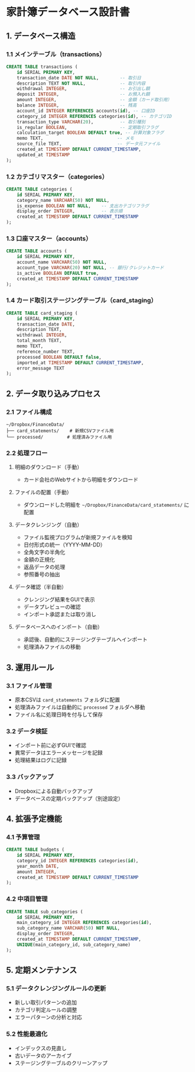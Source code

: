 # 家計簿データベース設計書

## 1. データベース構造

### 1.1 メインテーブル（transactions）
```sql
CREATE TABLE transactions (
    id SERIAL PRIMARY KEY,
    transaction_date DATE NOT NULL,        -- 取引日
    description TEXT NOT NULL,             -- 取引内容
    withdrawal INTEGER,                    -- お引出し額
    deposit INTEGER,                       -- お預入れ額
    amount INTEGER,                        -- 金額（カード取引用）
    balance INTEGER,                       -- 残高
    account_id INTEGER REFERENCES accounts(id), -- 口座ID
    category_id INTEGER REFERENCES categories(id), -- カテゴリID
    transaction_type VARCHAR(20),          -- 取引種別
    is_regular BOOLEAN,                    -- 定期取引フラグ
    calculation_target BOOLEAN DEFAULT true, -- 計算対象フラグ
    memo TEXT,                            -- メモ
    source_file TEXT,                     -- データ元ファイル
    created_at TIMESTAMP DEFAULT CURRENT_TIMESTAMP,
    updated_at TIMESTAMP
);
```

### 1.2 カテゴリマスター（categories）
```sql
CREATE TABLE categories (
    id SERIAL PRIMARY KEY,
    category_name VARCHAR(50) NOT NULL,
    is_expense BOOLEAN NOT NULL,    -- 支出カテゴリフラグ
    display_order INTEGER,          -- 表示順
    created_at TIMESTAMP DEFAULT CURRENT_TIMESTAMP
);
```

### 1.3 口座マスター（accounts）
```sql
CREATE TABLE accounts (
    id SERIAL PRIMARY KEY,
    account_name VARCHAR(50) NOT NULL,
    account_type VARCHAR(20) NOT NULL, -- 銀行/クレジットカード
    is_active BOOLEAN DEFAULT true,
    created_at TIMESTAMP DEFAULT CURRENT_TIMESTAMP
);
```

### 1.4 カード取引ステージングテーブル（card_staging）
```sql
CREATE TABLE card_staging (
    id SERIAL PRIMARY KEY,
    transaction_date DATE,
    description TEXT,
    withdrawal INTEGER,
    total_month TEXT,
    memo TEXT,
    reference_number TEXT,
    processed BOOLEAN DEFAULT false,
    imported_at TIMESTAMP DEFAULT CURRENT_TIMESTAMP,
    error_message TEXT
);
```

## 2. データ取り込みプロセス

### 2.1 ファイル構成
```
~/Dropbox/FinanceData/
├── card_statements/    # 新規CSVファイル用
└── processed/         # 処理済みファイル用
```

### 2.2 処理フロー
1. 明細のダウンロード（手動）
   - カード会社のWebサイトから明細をダウンロード

2. ファイルの配置（手動）
   - ダウンロードした明細を `~/Dropbox/FinanceData/card_statements/` に配置

3. データクレンジング（自動）
   - ファイル監視プログラムが新規ファイルを検知
   - 日付形式の統一（YYYY-MM-DD）
   - 全角文字の半角化
   - 金額の正規化
   - 返品データの処理
   - 参照番号の抽出

4. データ確認（半自動）
   - クレンジング結果をGUIで表示
   - データプレビューの確認
   - インポート承認または取り消し

5. データベースへのインポート（自動）
   - 承認後、自動的にステージングテーブルへインポート
   - 処理済みファイルの移動

## 3. 運用ルール

### 3.1 ファイル管理
- 原本CSVは `card_statements` フォルダに配置
- 処理済みファイルは自動的に `processed` フォルダへ移動
- ファイル名に処理日時を付与して保存

### 3.2 データ検証
- インポート前に必ずGUIで確認
- 異常データはエラーメッセージを記録
- 処理結果はログに記録

### 3.3 バックアップ
- Dropboxによる自動バックアップ
- データベースの定期バックアップ（別途設定）

## 4. 拡張予定機能

### 4.1 予算管理
```sql
CREATE TABLE budgets (
    id SERIAL PRIMARY KEY,
    category_id INTEGER REFERENCES categories(id),
    year_month DATE,
    amount INTEGER,
    created_at TIMESTAMP DEFAULT CURRENT_TIMESTAMP
);
```

### 4.2 中項目管理
```sql
CREATE TABLE sub_categories (
    id SERIAL PRIMARY KEY,
    main_category_id INTEGER REFERENCES categories(id),
    sub_category_name VARCHAR(50) NOT NULL,
    display_order INTEGER,
    created_at TIMESTAMP DEFAULT CURRENT_TIMESTAMP,
    UNIQUE(main_category_id, sub_category_name)
);
```

## 5. 定期メンテナンス

### 5.1 データクレンジングルールの更新
- 新しい取引パターンの追加
- カテゴリ判定ルールの調整
- エラーパターンの分析と対応

### 5.2 性能最適化
- インデックスの見直し
- 古いデータのアーカイブ
- ステージングテーブルのクリーンアップ
